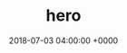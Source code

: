 ---
title: 'hero'
name: "dell"
night_header: false
night_footer: true
language: en
published: true
layout: pancakes
description: page description
date: 2018-07-03 04:00:00 +0000
tags: []
image: 
  - "/uploads/typeking-cover.png"
stacks:
- template: block-builder-section-home1
  background_color: "#ffffff"
  background_image: 
  size: container
  p_top_val: 200px
  p_top: XL
  p_bottom: XL
  v_content: center
  row_space: M
  rows:
  - template: include-row
    h_content: end
    v_content: center
    cols:
    - template: block-column-builder
      size: '4'
      text_align: left
      animate: fade-up
      duration: '400'
      elements:
      - template: element-title
        tag: h1
        title: HOME 1 Title Example - Center
        text_align: center
        color: "#000000"
      - template: element-title
        tag: p
        title: P - Center
        text_align: center
        color: "#000000"
      - template: element-title
        tag: h2
        title: Home 1-2 Title Example - Left
        text_align: left
    - template: block-column-builder
      size: '4'
      text_align: left
      animate: fade-up
      duration: '400'
      elements:
      - template: element-image
        image: "/uploads/pexels-photo-373965.jpeg"
        quality: 10
    container_size: container
  - template: include-row
    container_size: container
    cols:
    - template: block-column-builder
      size: '6'
      text_align: left
      animate: fade-up
      duration: '400'
      elements:
      - template: element-image
        image: "/uploads/pexels-photo-373965.jpeg"
    - template: block-column-builder
      size: '6'
      text_align: center
      animate: fade-up
      duration: '400'
      elements:
      - template: element-title
        tag: h3
        title: Home 1 -3  Title - Center
        text_align: center
      - template: element-text
        text: "<p>Normal paragraph text with strong markup. Enable <strong>draft mode</strong>
          if you don't want your page to be publicly accessible.</p><h4>Heading 4
          in a text block</h4>"
      - template: element-button
        button_type: primary
        text: I'm a button
        link: "#"
      content_width: XXS
    h_content: space-between
    v_content: center
---